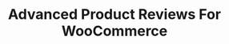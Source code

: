 ---
title: Advanced Product Reviews For WooCommerce
redirect_from:
    - /advanced-product-reviews-for-woocommerce/
    - /envato/advanced-product-reviews-for-woocommerce/
    - /aprwc/
    - /envato/aprwc/
redirect_to: https://codecanyon.net/item/advanced-product-reviews-for-woocommerce/15385857
---